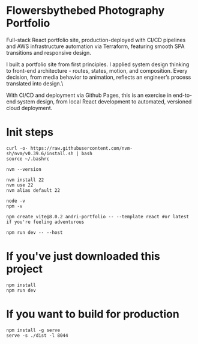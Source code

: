 # Flowersbythebed Photography Portfolio

Full-stack React portfolio site, production-deployed with CI/CD pipelines and AWS infrastructure automation via Terraform, featuring smooth SPA transitions and responsive design.

I built a portfolio site from first principles. I applied system design thinking to front-end architecture - routes, states, motion, and composition. Every decision, from media behavior to animation, reflects an engineer’s process translated into design.\

With CI/CD and deployment via Github Pages, this is an exercise in end-to-end system design, from local React development to automated, versioned cloud deployment.


# Init steps

```
curl -o- https://raw.githubusercontent.com/nvm-sh/nvm/v0.39.6/install.sh | bash
source ~/.bashrc

nvm --version

nvm install 22
nvm use 22
nvm alias default 22

node -v
npm -v

npm create vite@8.0.2 andri-portfolio -- --template react #or latest if you're feeling adventurous

npm run dev -- --host

```

# If you've just downloaded this project

```
npm install
npm run dev
```

# If you want to build for production

```
npm install -g serve
serve -s ./dist -l 8044
```
